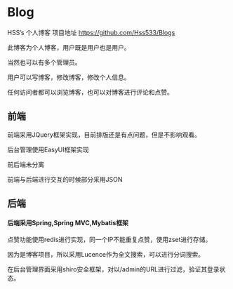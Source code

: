 # Blog
HSS’s 个人博客
项目地址
https://github.com/Hss533/Blogs  

此博客为个人博客，用户既是用户也是用户。    

当然也可以有多个管理员。   

用户可以写博客，修改博客，修改个人信息。  

任何访问者都可以浏览博客，也可以对博客进行评论和点赞。  

## 前端
前端采用JQuery框架实现，目前排版还是有点问题，但是不影响观看。  

后台管理使用EasyUI框架实现  

前后端未分离  

前端与后端进行交互的时候部分采用JSON

## 后端
#### 后端采用Spring,Spring MVC,Mybatis框架  

点赞功能使用redis进行实现，同一个IP不能重复点赞，使用zset进行存储。  

因为是博客项目，所以采用Lucence作为全文搜索，可以进行分词搜索。  

在后台管理界面采用shiro安全框架，对以/admin的URL进行过滤，验证其登录状态。


